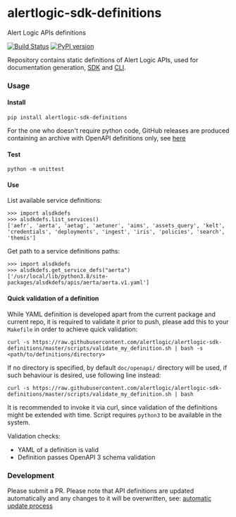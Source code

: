 # alertlogic-sdk-definitions
Alert Logic APIs definitions

[![Build Status](https://travis-ci.com/alertlogic/alertlogic-sdk-definitions.svg?branch=master)](https://travis-ci.com/alertlogic/alertlogic-sdk-definitions)
[![PyPI version](https://badge.fury.io/py/alertlogic-sdk-definitions.svg)](https://badge.fury.io/py/alertlogic-sdk-definitions)

Repository contains static definitions of Alert Logic APIs, used for documentation generation, 
[SDK](https://github.com/alertlogic/alertlogic-sdk-python) and [CLI](https://github.com/alertlogic/alcli).

### Usage

#### Install 
`pip install alertlogic-sdk-definitions`

For the one who doesn't require python code, GitHub releases are produced 
containing an archive with OpenAPI definitions only, see
[here](https://github.com/alertlogic/alertlogic-sdk-definitions/releases)

#### Test
`python -m unittest`

#### Use

List available service definitions:
```
>>> import alsdkdefs
>>> alsdkdefs.list_services()
['aefr', 'aerta', 'aetag', 'aetuner', 'aims', 'assets_query', 'kelt', 'credentials', 'deployments', 'ingest', 'iris', 'policies', 'search', 'themis']
```

Get path to a service definitions paths:
```
>>> import alsdkdefs
>>> alsdkdefs.get_service_defs("aerta")
['/usr/local/lib/python3.8/site-packages/alsdkdefs/apis/aerta/aerta.v1.yaml']
```

#### Quick validation of a definition

While YAML definition is developed apart from the current package and current repo,
it is required to validate it prior to push, please add this to your `Makefile` 
in order to achieve quick validation:

`curl -s https://raw.githubusercontent.com/alertlogic/alertlogic-sdk-definitions/master/scripts/validate_my_definition.sh | bash -s <path/to/definitions/directory>`

If no directory is specified, by default `doc/openapi/` directory will be used, if such behaviour is desired, use following line instead:

`curl -s https://raw.githubusercontent.com/alertlogic/alertlogic-sdk-definitions/master/scripts/validate_my_definition.sh | bash`

It is recommended to invoke it via curl, since validation of the definitions might be extended with time.
Script requires `python3` to be available in the system.

Validation checks:
* YAML of a definition is valid
* Definition passes OpenAPI 3 schema validation

### Development

Please submit a PR. Please note that API definitions are updated automatically and any changes to it will be overwritten, see:
[automatic update process](doc/automatic_releases.md)
